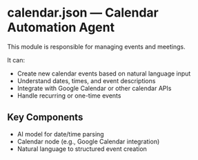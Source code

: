 # calendar.json — Calendar Automation Agent

This module is responsible for managing events and meetings.

It can:
- Create new calendar events based on natural language input
- Understand dates, times, and event descriptions
- Integrate with Google Calendar or other calendar APIs
- Handle recurring or one-time events

## Key Components
- AI model for date/time parsing
- Calendar node (e.g., Google Calendar integration)
- Natural language to structured event creation
